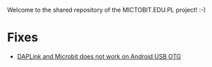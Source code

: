 Welcome to the shared repository of the MICTOBIT.EDU.PL project! :-)

# Fixes

* [DAPLink and Microbit does not work on Android USB OTG](fix/2018-microbit-daplink-android-mount_problem)

